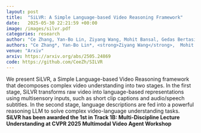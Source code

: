 ```yaml
---
layout: post
title:  "SiLVR: A Simple Language-based Video Reasoning Framework"
date:   2025-05-30 22:21:59 +00:00
image: /images/silvr.pdf
categories: research
author: "Ce Zhang, Yan-Bo Lin, Ziyang Wang, Mohit Bansal, Gedas Bertasius"
authors: "Ce Zhang*, Yan-Bo Lin*, <strong>Ziyang Wang</strong>,  Mohit Bansal, Gedas Bertasius"
venue: "Arxiv"
arxiv: https://arxiv.org/abs/2505.24869
code: https://github.com/CeeZh/SILVR
---
```

We present SiLVR, a Simple Language-based Video Reasoning framework that decomposes complex video understanding into two stages. In the first stage, SiLVR transforms raw video into language-based representations using multisensory inputs, such as short clip captions and audio/speech subtitles. In the second stage, language descriptions are fed into a powerful reasoning LLM to solve complex video-language understanding tasks. <strong>SiLVR has been awarded the 1st in Track 1B: Multi-Discipline Lecture Understanding at CVPR 2025 Multimodal Video Agent Workshop</strong>
